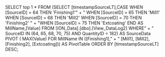 SELECT top 1 * FROM (SELECT  [timestampSourceLT],CASE  WHEN [SourceID] = 64 THEN 'Finishing1'" +
                " WHEN [SourceID] = 65 THEN 'Mill1' WHEN [SourceID] = 68 THEN 'Mill2' WHEN [SourceID] = 70 THEN 'Finishing2' " +
                "WHEN [SourceID] = 75 THEN 'Extcoating' END AS MillName,[Value] FROM [ION_Data].[dbo].[View_DataLog2] WHERE" +
                " SourceID IN (64, 65, 68, 70, 75) AND QuantityID = 182) AS SourceData PIVOT ( MAX(Value)  FOR MillName IN ([Finishing1]," +
                " [Mill1], [Mill2], [Finishing2], [Extcoating])) AS PivotTable ORDER BY [timestampSourceLT] DESC;
